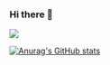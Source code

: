 ### Hi there 👋

<a href="mailto:dohyun682@gmail.com" target="_blank"><img src="https://img.shields.io/badge/#EA4335?style=for-the-badge&logo=gmail&logoColor=#FFFFFF"/></a>


[![Anurag's GitHub stats](https://github-readme-stats.vercel.app/api?username=Dohyun-Ko)](https://github.com/anuraghazra/github-readme-stats)
